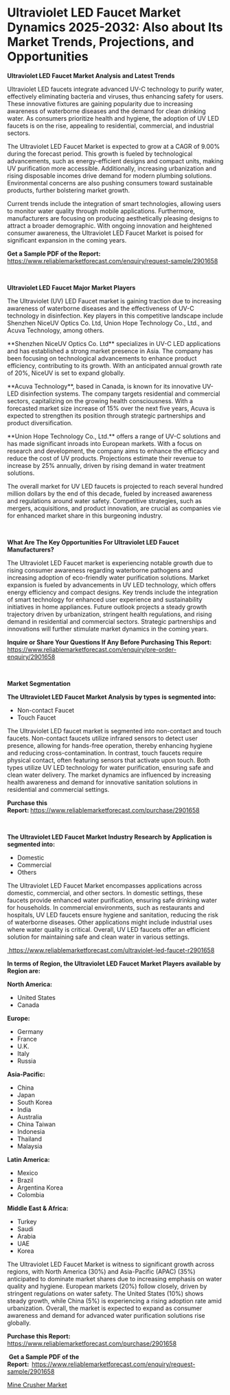 <p><h1>Ultraviolet LED Faucet Market Dynamics 2025-2032: Also about Its Market Trends, Projections, and Opportunities</h1></p><p><strong>Ultraviolet LED Faucet Market Analysis and Latest Trends</strong></p>
<p><p>Ultraviolet LED faucets integrate advanced UV-C technology to purify water, effectively eliminating bacteria and viruses, thus enhancing safety for users. These innovative fixtures are gaining popularity due to increasing awareness of waterborne diseases and the demand for clean drinking water. As consumers prioritize health and hygiene, the adoption of UV LED faucets is on the rise, appealing to residential, commercial, and industrial sectors.</p><p>The Ultraviolet LED Faucet Market is expected to grow at a CAGR of 9.00% during the forecast period. This growth is fueled by technological advancements, such as energy-efficient designs and compact units, making UV purification more accessible. Additionally, increasing urbanization and rising disposable incomes drive demand for modern plumbing solutions. Environmental concerns are also pushing consumers toward sustainable products, further bolstering market growth.</p><p>Current trends include the integration of smart technologies, allowing users to monitor water quality through mobile applications. Furthermore, manufacturers are focusing on producing aesthetically pleasing designs to attract a broader demographic. With ongoing innovation and heightened consumer awareness, the Ultraviolet LED Faucet Market is poised for significant expansion in the coming years.</p></p>
<p><strong>Get a Sample PDF of the Report:&nbsp;</strong> <a href="https://www.reliablemarketforecast.com/enquiry/request-sample/2901658?utm_campaign=3538&utm_medium=2&utm_source=Github&utm_content=ia&utm_term=16032025&utm_id=ultraviolet-led-faucet">https://www.reliablemarketforecast.com/enquiry/request-sample/2901658</a></p>
<p>&nbsp;</p>
<p><strong>Ultraviolet LED Faucet Major Market Players</strong></p>
<p><p>The Ultraviolet (UV) LED Faucet market is gaining traction due to increasing awareness of waterborne diseases and the effectiveness of UV-C technology in disinfection. Key players in this competitive landscape include Shenzhen NiceUV Optics Co. Ltd, Union Hope Technology Co., Ltd., and Acuva Technology, among others.</p><p>**Shenzhen NiceUV Optics Co. Ltd** specializes in UV-C LED applications and has established a strong market presence in Asia. The company has been focusing on technological advancements to enhance product efficiency, contributing to its growth. With an anticipated annual growth rate of 20%, NiceUV is set to expand globally.</p><p>**Acuva Technology**, based in Canada, is known for its innovative UV-LED disinfection systems. The company targets residential and commercial sectors, capitalizing on the growing health consciousness. With a forecasted market size increase of 15% over the next five years, Acuva is expected to strengthen its position through strategic partnerships and product diversification.</p><p>**Union Hope Technology Co., Ltd.** offers a range of UV-C solutions and has made significant inroads into European markets. With a focus on research and development, the company aims to enhance the efficacy and reduce the cost of UV products. Projections estimate their revenue to increase by 25% annually, driven by rising demand in water treatment solutions.</p><p>The overall market for UV LED faucets is projected to reach several hundred million dollars by the end of this decade, fueled by increased awareness and regulations around water safety. Competitive strategies, such as mergers, acquisitions, and product innovation, are crucial as companies vie for enhanced market share in this burgeoning industry.</p></p>
<p>&nbsp;</p>
<p><strong>What Are The Key Opportunities For Ultraviolet LED Faucet Manufacturers?</strong></p>
<p><p>The Ultraviolet LED Faucet market is experiencing notable growth due to rising consumer awareness regarding waterborne pathogens and increasing adoption of eco-friendly water purification solutions. Market expansion is fueled by advancements in UV LED technology, which offers energy efficiency and compact designs. Key trends include the integration of smart technology for enhanced user experience and sustainability initiatives in home appliances. Future outlook projects a steady growth trajectory driven by urbanization, stringent health regulations, and rising demand in residential and commercial sectors. Strategic partnerships and innovations will further stimulate market dynamics in the coming years.</p></p>
<p><strong>Inquire or Share Your Questions If Any Before Purchasing This Report:</strong> <a href="https://www.reliablemarketforecast.com/enquiry/pre-order-enquiry/2901658?utm_campaign=3538&utm_medium=2&utm_source=Github&utm_content=ia&utm_term=16032025&utm_id=ultraviolet-led-faucet">https://www.reliablemarketforecast.com/enquiry/pre-order-enquiry/2901658</a></p>
<p>&nbsp;</p>
<p><strong>Market Segmentation</strong></p>
<p><strong>The Ultraviolet LED Faucet Market Analysis by types is segmented into:</strong></p>
<p><ul><li>Non-contact Faucet</li><li>Touch Faucet</li></ul></p>
<p><p>The Ultraviolet LED faucet market is segmented into non-contact and touch faucets. Non-contact faucets utilize infrared sensors to detect user presence, allowing for hands-free operation, thereby enhancing hygiene and reducing cross-contamination. In contrast, touch faucets require physical contact, often featuring sensors that activate upon touch. Both types utilize UV LED technology for water purification, ensuring safe and clean water delivery. The market dynamics are influenced by increasing health awareness and demand for innovative sanitation solutions in residential and commercial settings.</p></p>
<p><strong>Purchase this Report:&nbsp;</strong><a href="https://www.reliablemarketforecast.com/purchase/2901658?utm_campaign=3538&utm_medium=2&utm_source=Github&utm_content=ia&utm_term=16032025&utm_id=ultraviolet-led-faucet">https://www.reliablemarketforecast.com/purchase/2901658</a></p>
<p>&nbsp;</p>
<p><strong>The Ultraviolet LED Faucet Market Industry Research by Application is segmented into:</strong></p>
<p><ul><li>Domestic</li><li>Commercial</li><li>Others</li></ul></p>
<p><p>The Ultraviolet LED Faucet Market encompasses applications across domestic, commercial, and other sectors. In domestic settings, these faucets provide enhanced water purification, ensuring safe drinking water for households. In commercial environments, such as restaurants and hospitals, UV LED faucets ensure hygiene and sanitation, reducing the risk of waterborne diseases. Other applications might include industrial uses where water quality is critical. Overall, UV LED faucets offer an efficient solution for maintaining safe and clean water in various settings.</p></p>
<p><a href="https://www.reliablemarketforecast.com/ultraviolet-led-faucet-r2901658?utm_campaign=3538&utm_medium=2&utm_source=Github&utm_content=ia&utm_term=16032025&utm_id=ultraviolet-led-faucet">&nbsp;https://www.reliablemarketforecast.com/ultraviolet-led-faucet-r2901658</a></p>
<p><strong>In terms of Region, the Ultraviolet LED Faucet Market Players available by Region are:</strong></p>
<p>
    <p> <strong> North America: </strong>
        <ul>
            <li>United States</li>
            <li>Canada</li>
        </ul>
        </p> 
    <p> <strong> Europe: </strong>
        <ul>
            <li>Germany</li>
            <li>France</li>
            <li>U.K.</li>
            <li>Italy</li>
            <li>Russia</li>
        </ul>
        </p> 
    <p> <strong> Asia-Pacific: </strong>
        <ul>
            <li>China</li>
            <li>Japan</li>
            <li>South Korea</li>
            <li>India</li>
            <li>Australia</li>
            <li>China Taiwan</li>
            <li>Indonesia</li>
            <li>Thailand</li>
            <li>Malaysia</li>
        </ul>
        </p> 
    <p> <strong> Latin America: </strong>
        <ul>
            <li>Mexico</li>
            <li>Brazil</li>
            <li>Argentina Korea</li>
            <li>Colombia</li>
        </ul>
        </p> 
    <p> <strong> Middle East & Africa: </strong>
        <ul>
            <li>Turkey</li>
            <li>Saudi</li>
            <li>Arabia</li>
            <li>UAE</li>
            <li>Korea</li>
        </ul>
    </p>
    </p>
<p><p>The Ultraviolet LED Faucet Market is witness to significant growth across regions, with North America (30%) and Asia-Pacific (APAC) (35%) anticipated to dominate market shares due to increasing emphasis on water quality and hygiene. European markets (20%) follow closely, driven by stringent regulations on water safety. The United States (10%) shows steady growth, while China (5%) is experiencing a rising adoption rate amid urbanization. Overall, the market is expected to expand as consumer awareness and demand for advanced water purification solutions rise globally.</p></p>
<p><strong>Purchase this Report: </strong><a href="https://www.reliablemarketforecast.com/purchase/2901658?utm_campaign=3538&utm_medium=2&utm_source=Github&utm_content=ia&utm_term=16032025&utm_id=ultraviolet-led-faucet">https://www.reliablemarketforecast.com/purchase/2901658</a></p>
<p>&nbsp;<strong>Get a Sample PDF of the Report:&nbsp;&nbsp;</strong><a href="https://www.reliablemarketforecast.com/enquiry/request-sample/2901658?utm_campaign=3538&utm_medium=2&utm_source=Github&utm_content=ia&utm_term=16032025&utm_id=ultraviolet-led-faucet">https://www.reliablemarketforecast.com/enquiry/request-sample/2901658</a></p>
<p><strong></strong></p>
<p><p><a href="https://github.com/daleogrando/Market-Research-Report-List-1/blob/main/mine-crusher-market.md?utm_campaign=3538&utm_medium=2&utm_source=Github&utm_content=ia&utm_term=16032025&utm_id=ultraviolet-led-faucet">Mine Crusher Market</a></p></p>